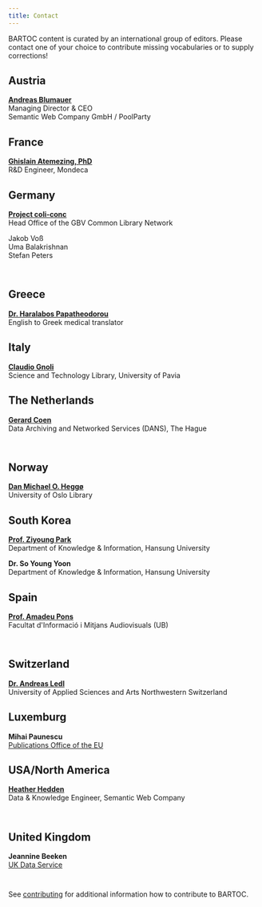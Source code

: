 ```yaml
---
title: Contact
---
```


BARTOC content is curated by an international group of editors. Please contact one of your choice to contribute missing vocabularies or to supply corrections!

<div class="row" style="padding-bottom: 1em;">
<div class="col">
<h2>Austria</h2>

**[Andreas Blumauer](https://www.poolparty.biz/semantic-web-company-gmbh/)** \
Managing Director & CEO\
Semantic Web Company GmbH / PoolParty

</div>

<div class="col">
<h2>France</h2>

**[Ghislain Atemezing, PhD](http://linkedvocabs.org/perso/index.html)** [](https://orcid.org/0000-0003-1562-6922) \
R&D Engineer, Mondeca

</div>

<div class="col">
<h2>Germany</h2>

**[Project coli-conc](https://coli-conc.gbv.de/)** \
Head Office of the GBV Common Library Network

Jakob Voß [](https://orcid.org/0000-0002-7613-4123) [](https://twitter.com/Nichtich)\
Uma Balakrishnan [](https://orcid.org/0000-0002-6076-9853) \
Stefan Peters [](https://orcid.org/0000-0002-4087-8227)

</div>
</div>

<div class="row" style="padding-bottom: 1em;">
<div class="col">
<h2>Greece</h2>

**[Dr. Haralabos Papatheodorou](http://www.linkedin.com/in/haralabospapatheodorou)** [](https://orcid.org/0000-0003-3935-4642) \
English to Greek medical translator

</div>

<div class="col">
<h2>Italy</h2>

**[Claudio Gnoli](http://www-dimat.unipv.it/gnoli/)** [](https://orcid.org/0000-0002-4721-7448) [](https://twitter.com/scritur)\
Science and Technology Library, University of Pavia

</div>

<div class="col">
<h2>The Netherlands</h2>

**[Gerard Coen](https://dans.knaw.nl/en/about/organisation-and-policy/staff/coen)** [](https://orcid.org/0000-0001-9915-9721) \
Data Archiving and Networked Services (DANS), The Hague

</div>
</div>


<div class="row" style="padding-bottom: 1em;">
<div class="col">

<h2>Norway</h2>

**[Dan Michael O. Heggø](http://www.ub.uio.no/english/about/people/ureal/urealundervisning/dmheggo/)** [](https://orcid.org/0000-0002-6189-5958) \
University of Oslo Library

</div>

<div class="col">
<h2>South Korea</h2>

**[Prof. Ziyoung Park](http://www.hansung.ac.kr/web/kis/508593)** [](https://orcid.org/0000-0002-8985-9991) [](https://twitter.com/ParkZiyoung)\
Department of Knowledge & Information, Hansung University

**Dr. So Young Yoon** [](https://orcid.org/0000-0001-7677-4158) [](https://twitter.com/SoyoungCorba99)\
Department of Knowledge & Information, Hansung University

</div>

<div class="col">
<h2>Spain</h2>

**[Prof. Amadeu Pons](https://fbd.ub.edu/directori/ficha10)** [](https://orcid.org/0000-0002-2026-5570) \
Facultat d'Informació i Mitjans Audiovisuals (UB)

</div>
</div>

<div class="row" style="padding-bottom: 1em;">
<div class="col">
<h2>Switzerland</h2>

**[Dr. Andreas Ledl](https://www.fhnw.ch/de/personen/andreas-ledl)** [](https://orcid.org/0000-0002-0629-0446) \
University of Applied Sciences and Arts Northwestern Switzerland

</div>

<div class="col">
<h2>Luxemburg</h2>

**Mihai Paunescu** [](https://orcid.org/0000-0003-4093-3393)\
[Publications Office of the EU](https://op.europa.eu/)

</div>

<div class="col">
<h2>USA/North America</h2>

**[Heather Hedden](http://www.hedden-information.com/about/)** [](https://orcid.org/0000-0003-0034-7867) \
Data & Knowledge Engineer, Semantic Web Company

</div>
</div>

<div class="row" style="padding-bottom: 1em;">
<div class="col">
<h2>United Kingdom</h2>

**Jeannine Beeken** [](https://orcid.org/0000-0001-8796-3923)\
[UK Data Service](https://ukdataservice.ac.uk/)

</div>
</div>

See [contributing](/contributing) for additional information how to contribute to BARTOC.
